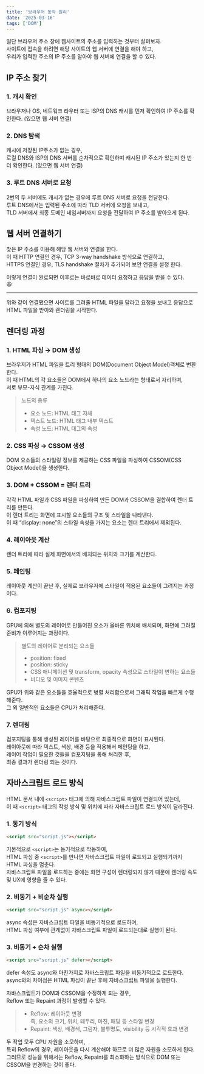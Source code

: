 ```yaml
---
title: '브라우저 동작 원리'
date: '2025-03-16'
tags: ['DOM']
---
```


일단 브라우저 주소 창에 웹사이트의 주소를 입력하는 것부터 살펴보자.  
사이트에 접속을 하려면 해당 사이트의 웹 서버에 연결을 해야 하고,  
우리가 입력한 주소의 IP 주소를 알아야 웹 서버에 연결을 할 수 있다.

## IP 주소 찾기

### 1. 캐시 확인

브라우저나 OS, 네트워크 라우터 또는 ISP의 DNS 캐시를 먼저 확인하여 IP 주소를 확인한다. (있으면 웹 서버 연결)

### 2. DNS 탐색

캐시에 저장된 IP주소가 없는 경우,  
로컬 DNS와 ISP의 DNS 서버를 순차적으로 확인하며 캐시된 IP 주소가 있는지 한 번 더 확인한다. (있으면 웹 서버 연결)

### 3. 루트 DNS 서버로 요청

2번의 두 서버에도 캐시가 없는 경우에 루트 DNS 서버로 요청을 전달한다.  
 루트 DNS에서는 입력된 주소에 따라 TLD 서버에 요청을 보내고,  
 TLD 서버에서 최종 도메인 네임서버까지 요청을 전달하여 IP 주소를 받아오게 된다.

## 웹 서버 연결하기

찾은 IP 주소를 이용해 해당 웹 서버와 연결을 한다.  
이 때 HTTP 연결인 경우, TCP 3-way handshake 방식으로 연결하고,  
HTTPS 연결인 경우, TLS handshake 절차가 추가되어 보안 연결을 설정 한다.

이렇게 연결이 완료되면 이후로는 바로바로 데이터 요청하고 응답을 받을 수 있다.  
😆

---

위와 같이 연결됐으면 사이트를 그려줄 HTML 파일을 달라고 요청을 보내고 응답으로 HTML 파일을 받아와 렌더링을 시작한다.

## 렌더링 과정

### 1. HTML 파싱 → DOM 생성

브라우저가 HTML 파일을 트리 형태의 DOM(Document Object Model)객체로 변환한다.  
 이 때 HTML의 각 요소들은 DOM에서 하나의 요소 노드라는 형태로서 자리하며,  
 서로 부모-자식 관계를 가진다.

> 노드의 종류
>
> - 요소 노드: HTML 태그 자체
> - 텍스트 노드: HTML 태그 내부 텍스트
> - 속성 노드: HTML 태그의 속성

### 2. CSS 파싱 → CSSOM 생성

DOM 요소들의 스타일링 정보를 제공하는 CSS 파일을 파싱하여 CSSOM(CSS Object Model)을 생성한다.

### 3. DOM + CSSOM = 렌더 트리

각각 HTML 파일과 CSS 파일을 파싱하여 만든 DOM과 CSSOM을 결합하여 렌더 트리를 만든다.  
 이 렌더 트리는 화면에 표시할 요소들의 구조 및 스타일을 나타낸다.  
 이 때 “display: none”의 스타일 속성을 가지는 요소는 렌더 트리에서 제외된다.

### 4. 레이아웃 계산

렌더 트리에 따라 실제 화면에서의 배치되는 위치와 크기를 계산한다.

### 5. 페인팅

레이아웃 계산이 끝난 후, 실제로 브라우저에 스타일이 적용된 요소들이 그려지는 과정이다.

### 6. 컴포지팅

GPU에 의해 별도의 레이어로 만들어진 요소가 올바른 위치에 배치되며, 화면에 그려질 준비가 이루어지는 과정이다.

> 별도의 레이어로 분리되는 요소들
>
> - position: fixed
> - position: sticky
> - CSS 애니메이션 및 transform, opacity 속성으로 스타일이 변하는 요소들
> - 비디오 및 이미지 콘텐츠

GPU가 위와 같은 요소들을 효율적으로 병렬 처리함으로써 그래픽 작업을 빠르게 수행해준다.  
 그 외 일반적인 요소들은 CPU가 처리해준다.

### 7. 렌더링

컴포지팅을 통해 생성된 레이어를 바탕으로 최종적으로 화면이 표시된다.  
레이아웃에 따라 텍스트, 색상, 배경 등을 적용해서 페인팅을 하고,  
레이어 작업이 필요한 것들을 컴포지팅을 통해 처리한 후,  
최종 결과가 렌더링 되는 것이다.

## 자바스크립트 로드 방식

HTML 문서 내에 `<script>` 태그에 의해 자바스크립트 파일이 연결되어 있는데,  
이 때 `<script>` 태그의 작성 방식 및 위치에 따라 자바스크립트 로드 방식이 달라진다.

### 1. 동기 방식

```html
<script src="script.js"></script>
```

기본적으로 `<script>`는 동기적으로 작동하여,  
 HTML 파싱 중 `<script>`를 만나면 자바스크립트 파일이 로드되고 실행되기까지 HTML 파싱을 멈춘다.  
 자바스크립트 파일을 로드하는 중에는 화면 구성이 렌더링되지 않기 때문에 렌더링 속도 및 UX에 영향을 줄 수 있다.

### 2. 비동기 + 비순차 실행

```html
<script src="script.js" async></script>
```

async 속성은 자바스크립트 파일을 비동기적으로 로드하며,  
HTML 파싱 여부에 관계없이 자바스크립트 파일이 로드되는대로 실행이 된다.

### 3. 비동기 + 순차 실행

```html
<script src="script.js" defer></script>
```

defer 속성도 async와 마찬가지로 자바스크립트 파일을 비동기적으로 로드한다.  
async와의 차이점은 HTML 파싱이 끝난 후에 자바스크립트 파일을 실행한다.

자바스크립트가 DOM과 CSSOM을 수정하게 되는 경우,  
Reflow 또는 Repaint 과정이 발생할 수 있다.

> - Reflow: 레이아웃 변경  
>   즉, 요소의 크기, 위치, 테두리, 마진, 패딩 등 스타일 변경
> - Repaint: 색상, 배경색, 그림자, 불투명도, visibility 등 시각적 효과 변경

두 작업 모두 CPU 자원을 소모하며,  
특히 Reflow의 경우, 레이아웃을 다시 계산해야 하므로 더 많은 자원을 소모하게 된다.  
그러므로 성능을 위해서는 Reflow, Repaint를 최소화하는 방식으로 DOM 또는 CSSOM을 변경하는 것이 좋다.

